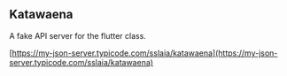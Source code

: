 ## Katawaena

A fake API server for the flutter class.

[https://my-json-server.typicode.com/sslaia/katawaena](https://my-json-server.typicode.com/sslaia/katawaena)
